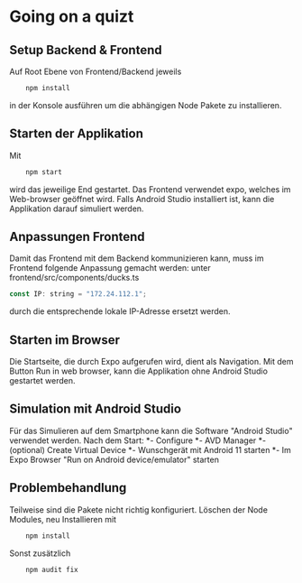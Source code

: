 # Going on a quizt

## Setup Backend & Frontend
Auf Root Ebene von Frontend/Backend jeweils 
```bash
    npm install
```
 in der Konsole ausführen um die abhängigen Node Pakete zu installieren. 

## Starten der Applikation
Mit 
```bash
    npm start
```
 wird das jeweilige End gestartet.
Das Frontend verwendet expo, welches im Web-browser geöffnet wird. 
Falls Android Studio installiert ist, kann die Applikation darauf simuliert werden.

## Anpassungen Frontend
Damit das Frontend mit dem Backend kommunizieren kann, muss im Frontend folgende Anpassung gemacht werden:
unter frontend/src/components/ducks.ts 
```javascript
const IP: string = "172.24.112.1"; 
```
durch die entsprechende lokale IP-Adresse ersetzt werden.

## Starten im Browser
Die Startseite, die durch Expo aufgerufen wird, dient als Navigation.
Mit dem Button Run in web browser, kann die Applikation ohne Android Studio gestartet werden.

## Simulation mit Android Studio
Für das Simulieren auf dem Smartphone kann die Software "Android Studio" verwendet werden.
Nach dem Start:
    *- Configure
    *- AVD Manager
    *- (optional) Create Virtual Device
    *- Wunschgerät mit Android 11 starten
    *- Im Expo Browser "Run on Android device/emulator" starten

## Problembehandlung
Teilweise sind die Pakete nicht richtig konfiguriert.
Löschen der Node Modules, neu Installieren mit 
```bash
    npm install
```
Sonst zusätzlich 
```bash
    npm audit fix
```